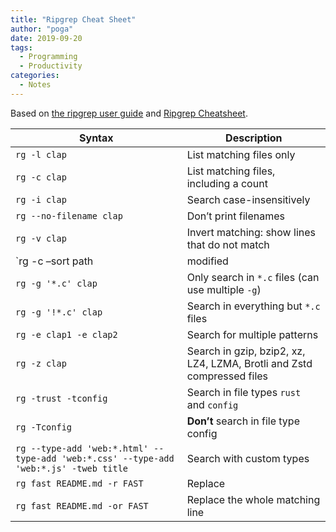 ```yaml
---
title: "Ripgrep Cheat Sheet"
author: "poga"
date: 2019-09-20
tags:
  - Programming
  - Productivity
categories:
  - Notes
---
```


<!--more-->

Based on [the ripgrep user guide](https://github.com/BurntSushi/ripgrep/blob/master/GUIDE.md) and [Ripgrep Cheatsheet](https://www.philipdaniels.com/blog/2019/ripgrep-cheatsheet/).

Syntax    | Description
--------|------
`rg -l clap`     | List matching files only
`rg -c clap`   | List matching files, including a count
`rg -i clap` | Search case-insensitively
`rg --no-filename clap` | Don’t print filenames
`rg -v clap` | Invert matching: show lines that do not match
`rg -c –sort path|modified|accessed|created clap` | Sort the results (`-sortr` to reverse)
`rg -g '*.c' clap` | Only search in `*.c` files (can use multiple `-g`)
`rg -g '!*.c' clap` | Search in everything but `*.c` files
`rg -e clap1 -e clap2` | Search for multiple patterns
`rg -z clap` | Search in gzip, bzip2, xz, LZ4, LZMA, Brotli and Zstd compressed files
`rg -trust -tconfig` | Search in file types `rust` and `config`
`rg -Tconfig`| **Don’t** search in file type config
`rg --type-add 'web:*.html' --type-add 'web:*.css' --type-add 'web:*.js' -tweb title` | Search with custom types
`rg fast README.md -r FAST` | Replace
`rg fast README.md -or FAST` | Replace the whole matching line
